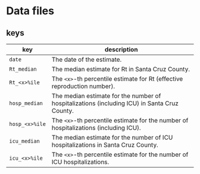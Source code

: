 # Data files

## keys

| key             | description                                                                                     |
|-----------------|-------------------------------------------------------------------------------------------------|
| `date`          | The date of the estimate.                                                                       |
| `Rt_median`     | The median estimate for Rt in Santa Cruz County.                                                |
| `Rt_<x>%ile`    | The `<x>`-th percentile estimate for Rt (effective reproduction number).                        |
| `hosp_median`   | The median estimate for the number of hospitalizations (including ICU) in Santa Cruz County.    |
| `hosp_<x>%ile`  | The `<x>`-th percentile estimate for the number of hospitalizations (including ICU).            |
| `icu_median`    | The median estimate for the number of ICU hospitalizations in Santa Cruz County.                |
| `icu_<x>%ile`   | The `<x>`-th percentile estimate for the number of ICU hospitalizations.                        |
